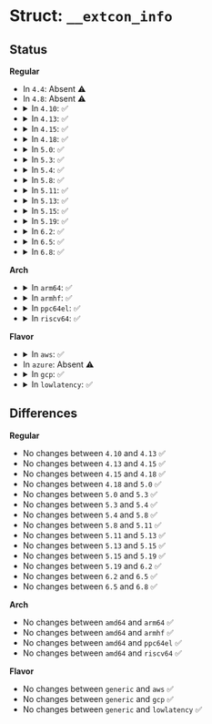 # Struct: <code>__extcon_info</code>

## Status
<b>Regular</b>
<ul>
<li>
In <code>4.4</code>: Absent ⚠️
</li>
<li>
In <code>4.8</code>: Absent ⚠️
</li>
<li>
<details>
<summary>In <code>4.10</code>: ✅</summary>

```c
struct __extcon_info {
    unsigned int type;
    unsigned int id;
    const char *name;
};
```
</details>
</li>
<li>
<details>
<summary>In <code>4.13</code>: ✅</summary>

```c
struct __extcon_info {
    unsigned int type;
    unsigned int id;
    const char *name;
};
```
</details>
</li>
<li>
<details>
<summary>In <code>4.15</code>: ✅</summary>

```c
struct __extcon_info {
    unsigned int type;
    unsigned int id;
    const char *name;
};
```
</details>
</li>
<li>
<details>
<summary>In <code>4.18</code>: ✅</summary>

```c
struct __extcon_info {
    unsigned int type;
    unsigned int id;
    const char *name;
};
```
</details>
</li>
<li>
<details>
<summary>In <code>5.0</code>: ✅</summary>

```c
struct __extcon_info {
    unsigned int type;
    unsigned int id;
    const char *name;
};
```
</details>
</li>
<li>
<details>
<summary>In <code>5.3</code>: ✅</summary>

```c
struct __extcon_info {
    unsigned int type;
    unsigned int id;
    const char *name;
};
```
</details>
</li>
<li>
<details>
<summary>In <code>5.4</code>: ✅</summary>

```c
struct __extcon_info {
    unsigned int type;
    unsigned int id;
    const char *name;
};
```
</details>
</li>
<li>
<details>
<summary>In <code>5.8</code>: ✅</summary>

```c
struct __extcon_info {
    unsigned int type;
    unsigned int id;
    const char *name;
};
```
</details>
</li>
<li>
<details>
<summary>In <code>5.11</code>: ✅</summary>

```c
struct __extcon_info {
    unsigned int type;
    unsigned int id;
    const char *name;
};
```
</details>
</li>
<li>
<details>
<summary>In <code>5.13</code>: ✅</summary>

```c
struct __extcon_info {
    unsigned int type;
    unsigned int id;
    const char *name;
};
```
</details>
</li>
<li>
<details>
<summary>In <code>5.15</code>: ✅</summary>

```c
struct __extcon_info {
    unsigned int type;
    unsigned int id;
    const char *name;
};
```
</details>
</li>
<li>
<details>
<summary>In <code>5.19</code>: ✅</summary>

```c
struct __extcon_info {
    unsigned int type;
    unsigned int id;
    const char *name;
};
```
</details>
</li>
<li>
<details>
<summary>In <code>6.2</code>: ✅</summary>

```c
struct __extcon_info {
    unsigned int type;
    unsigned int id;
    const char *name;
};
```
</details>
</li>
<li>
<details>
<summary>In <code>6.5</code>: ✅</summary>

```c
struct __extcon_info {
    unsigned int type;
    unsigned int id;
    const char *name;
};
```
</details>
</li>
<li>
<details>
<summary>In <code>6.8</code>: ✅</summary>

```c
struct __extcon_info {
    unsigned int type;
    unsigned int id;
    const char *name;
};
```
</details>
</li>
</ul>
<b>Arch</b>
<ul>
<li>
<details>
<summary>In <code>arm64</code>: ✅</summary>

```c
struct __extcon_info {
    unsigned int type;
    unsigned int id;
    const char *name;
};
```
</details>
</li>
<li>
<details>
<summary>In <code>armhf</code>: ✅</summary>

```c
struct __extcon_info {
    unsigned int type;
    unsigned int id;
    const char *name;
};
```
</details>
</li>
<li>
<details>
<summary>In <code>ppc64el</code>: ✅</summary>

```c
struct __extcon_info {
    unsigned int type;
    unsigned int id;
    const char *name;
};
```
</details>
</li>
<li>
<details>
<summary>In <code>riscv64</code>: ✅</summary>

```c
struct __extcon_info {
    unsigned int type;
    unsigned int id;
    const char *name;
};
```
</details>
</li>
</ul>
<b>Flavor</b>
<ul>
<li>
<details>
<summary>In <code>aws</code>: ✅</summary>

```c
struct __extcon_info {
    unsigned int type;
    unsigned int id;
    const char *name;
};
```
</details>
</li>
<li>
In <code>azure</code>: Absent ⚠️
</li>
<li>
<details>
<summary>In <code>gcp</code>: ✅</summary>

```c
struct __extcon_info {
    unsigned int type;
    unsigned int id;
    const char *name;
};
```
</details>
</li>
<li>
<details>
<summary>In <code>lowlatency</code>: ✅</summary>

```c
struct __extcon_info {
    unsigned int type;
    unsigned int id;
    const char *name;
};
```
</details>
</li>
</ul>

## Differences
<b>Regular</b>
<ul>
<li>
No changes between <code>4.10</code> and <code>4.13</code> ✅
</li>
<li>
No changes between <code>4.13</code> and <code>4.15</code> ✅
</li>
<li>
No changes between <code>4.15</code> and <code>4.18</code> ✅
</li>
<li>
No changes between <code>4.18</code> and <code>5.0</code> ✅
</li>
<li>
No changes between <code>5.0</code> and <code>5.3</code> ✅
</li>
<li>
No changes between <code>5.3</code> and <code>5.4</code> ✅
</li>
<li>
No changes between <code>5.4</code> and <code>5.8</code> ✅
</li>
<li>
No changes between <code>5.8</code> and <code>5.11</code> ✅
</li>
<li>
No changes between <code>5.11</code> and <code>5.13</code> ✅
</li>
<li>
No changes between <code>5.13</code> and <code>5.15</code> ✅
</li>
<li>
No changes between <code>5.15</code> and <code>5.19</code> ✅
</li>
<li>
No changes between <code>5.19</code> and <code>6.2</code> ✅
</li>
<li>
No changes between <code>6.2</code> and <code>6.5</code> ✅
</li>
<li>
No changes between <code>6.5</code> and <code>6.8</code> ✅
</li>
</ul>
<b>Arch</b>
<ul>
<li>
No changes between <code>amd64</code> and <code>arm64</code> ✅
</li>
<li>
No changes between <code>amd64</code> and <code>armhf</code> ✅
</li>
<li>
No changes between <code>amd64</code> and <code>ppc64el</code> ✅
</li>
<li>
No changes between <code>amd64</code> and <code>riscv64</code> ✅
</li>
</ul>
<b>Flavor</b>
<ul>
<li>
No changes between <code>generic</code> and <code>aws</code> ✅
</li>
<li>
No changes between <code>generic</code> and <code>gcp</code> ✅
</li>
<li>
No changes between <code>generic</code> and <code>lowlatency</code> ✅
</li>
</ul>
